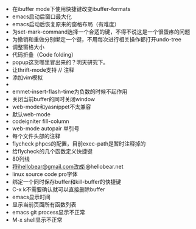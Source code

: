 * 在ibuffer mode下使用快捷键改变ibuffer-formats
* emacs启动后窗口最大化
* emacs启动后恢复原来的窗格布局（有难度）
* 为set-mark-command选择一个合适的键，不得不说这是一个很蛋疼的问题
* 为撤销和重做分别绑定一个键，不用每次进行相关操作都打开undo-tree
* 调整窗格大小
* 代码折叠（Code folding）
* popup这货哪里冒出来的？明天研究下。
* 让thrift-mode支持 // 注释
* 添加vim模拟
* <?php输入的时候回车会补全，想要的想过是换行
* emmet-insert-flash-time为负数的时候不起作用
* 关闭当前buffer的同时关闭window
* web-mode和yasnippet不太兼容
* 默认web-mode
* codeigniter fill-column
* web-mode autopair 单引号
* 每个文件头部的注释
* flycheck phpcs的配置，目前exec-path是暂时注释掉的
* 给flycheck的几个函数定义快捷键
* 80列线
* 将ihellobear@gmail.com改成i@hellobear.net
* linux source code pro字体
* 绑定一个同时保存buffer和kill-buffer的快捷键
* C-x k不需要确认就可以直接删除buffer
* emacs显示时间
* 显示当前页面所有函数列表
* emacs git process显示不正常
* M-x shell显示不正常
